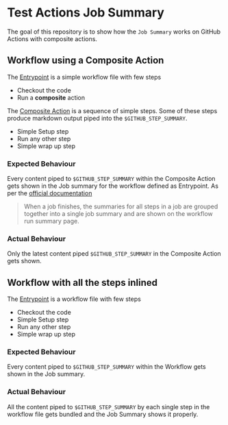 # Test Actions Job Summary

The goal of this repository is to show how the `Job Summary` works on GitHub Actions
with composite actions.

## Workflow using a Composite Action

The [Entrypoint](.github/workflows/entrypoint-composite.yml) is a simple workflow file with few steps

* Checkout the code
* Run a **composite** action

The [Composite Action](./composite/action.yml) is a sequence of simple steps. Some of these steps produce markdown
output piped into the `$GITHUB_STEP_SUMMARY`.

* Simple Setup step
* Run any other step
* Simple wrap up step

### Expected Behaviour

Every content piped to `$GITHUB_STEP_SUMMARY` within the Composite Action gets shown in the
Job summary for the workflow defined as Entrypoint. As per the [official documentation](https://docs.github.com/en/actions/using-workflows/workflow-commands-for-github-actions#adding-a-job-summary)

> When a job finishes, the summaries for all steps in a job are grouped together into a single job summary and are shown on the workflow run summary page.

### Actual Behaviour

Only the latest content piped `$GITHUB_STEP_SUMMARY` in the Composite Action gets shown.

## Workflow with all the steps inlined

The [Entrypoint](.github/workflows/entrypoint-standalone.yml) is a workflow file with few steps

* Checkout the code
* Simple Setup step
* Run any other step
* Simple wrap up step


### Expected Behaviour

Every content piped to `$GITHUB_STEP_SUMMARY` within the Workflow gets shown in the
Job summary.

### Actual Behaviour

All the content piped to `$GITHUB_STEP_SUMMARY` by each single step in the workflow file
gets bundled and the Job Summary shows it properly.

